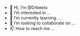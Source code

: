 - 👋 Hi, I’m @Drbeelo
- 👀 I’m interested in ...
- 🌱 I’m currently learning ...
- 💞️ I’m looking to collaborate on ...
- 📫 How to reach me ...

<!---
Drbeelo/Drbeelo is a ✨ special ✨ repository because its `README.md` (this file) appears on your GitHub profile.
You can click the Preview link to take a look at your changes.
--->
